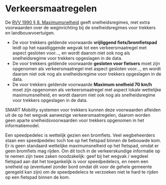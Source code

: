 # Verkeersmaatregelen

<aside class=note>
De <a href="https://wetten.overheid.nl/jci1.3:c:BWBR0004825&hoofdstuk=II&paragraaf=8&z=2023-07-01&g=2023-07-01">RVV 1990 § 8. Maximumsnelheid</a> geeft snelheidsregimes, met extra voorwaarden over de weginrichting bij de snelheidsregimes voor trekkers en landbouwvoertuigen.

* De voor trekkers geldende voorwaarde **vrijliggend fiets/bromfietspad** leidt op het naastliggende wegvak tot een verkeersmaatregel met aspect gesloten voor..., en wordt daarom niet ook nog als snelheidsregime voor trekkers opgeslagen in de data.
* De voor trekkers geldende voorwaarde **gesloten voor fietsers** moet zijn opgenomen als verkeersmaatregel met aspect gesloten voor..., en wordt daarom niet ook nog als snelheidsregime voor trekkers opgeslagen in de data.
* De voor trekkers geldende voorwaarde **Maximum snelheid 70 km/h** moet zijn opgenomen als verkeersmaatregel met aspect lokale wettelijke maximumsnelheid, en wordt daarom niet ook nog als snelheidsregime voor trekkers opgeslagen in de data.

SMART Mobility systemen voor trekkers kunnen deze voorwaarden afleiden uit de op het wegvak aanwezige verkeersmaatregelen, daarom worden geen aparte snelheidsvoorwaarden voor trekkers opgenomen in het informatiemodel. 
</aside>

<aside class="note" title="Buitenwettelijk: Speedpedelecs op fiets binnen bebouwde kom, snelheidslimiet">
Een speedpedelec is wettelijk gezien een bromfiets. Veel wegbeheerders staan een speedpedelec toch toe op het fietspad binnen de bebouwde kom. Er is geen standaard wettelijke maximumsnelheid op het fietspad, omdat er geen bromfiets mag rijden. Om dit toch in de verkeerskundige informatie op te nemen zijn twee zaken noodzakelijk: geef bij het wegvak / wegdeel fietspad aan dat het toegankelijk is voor speedpedelecs, en neem een snelheid op (eventueel zonder bord omdat dit voor de gehele gemeente geregeld kan zijn) om de speedpedelecs te verzoeken niet te hard te rijden op een fietspad binnen de kom.
</aside>
